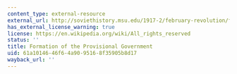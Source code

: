 ```yaml
---
content_type: external-resource
external_url: http://soviethistory.msu.edu/1917-2/february-revolution/february-revolution-texts/formation-of-the-provisional-government/
has_external_license_warning: true
license: https://en.wikipedia.org/wiki/All_rights_reserved
status: ''
title: Formation of the Provisional Government
uid: 61a10146-46f6-4a90-9516-8f35905b8d17
wayback_url: ''
---
```

